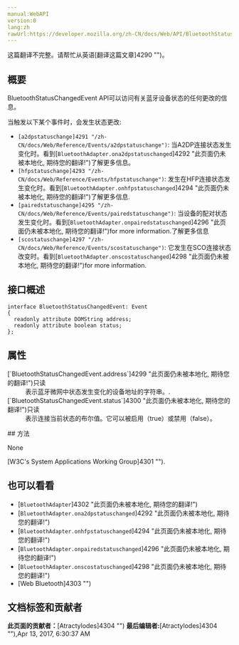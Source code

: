 ```yaml
---
manual:WebAPI
version:0
lang:zh
rawUrl:https://developer.mozilla.org/zh-CN/docs/Web/API/BluetoothStatusChangedEvent
---
```




这篇翻译不完整。请帮忙从英语[翻译这篇文章]4290 "")。









## 概要<a name="概要"></a>


BluetoothStatusChangedEvent API可以访问有关蓝牙设备状态的任何更改的信息。



当触发以下某个事件时，会发生状态更改:


* `[a2dpstatuschange]4291 "/zh-CN/docs/Web/Reference/Events/a2dpstatuschange")`: 当A2DP连接状态发生变化时。看到[`BluetoothAdapter.ona2dpstatuschanged`]4292 "此页面仍未被本地化, 期待您的翻译!")了解更多信息。
* `[hfpstatuschange]4293 "/zh-CN/docs/Web/Reference/Events/hfpstatuschange")`: 发生在HFP连接状态发生变化时。看到[`BluetoothAdapter.onhfpstatuschanged`]4294 "此页面仍未被本地化, 期待您的翻译!")了解更多信息.
* `[pairedstatuschange]4295 "/zh-CN/docs/Web/Reference/Events/pairedstatuschange")`: 当设备的配对状态发生变化时。看到[`BluetoothAdapter.onpairedstatuschanged`]4296 "此页面仍未被本地化, 期待您的翻译!")for more information.了解更多信息
* `[scostatuschange]4297 "/zh-CN/docs/Web/Reference/Events/scostatuschange")`: 它发生在SCO连接状态改变时。看到[`BluetoothAdapter.onscostatuschanged`]4298 "此页面仍未被本地化, 期待您的翻译!")for more information.

## 接口概述<a name="接口概述"></a>

```
interface BluetoothStatusChangedEvent: Event
{
  readonly attribute DOMString address;
  readonly attribute boolean status;
};
```

## 属性<a name="属性"></a>
<dl><dt>[`BluetoothStatusChangedEvent.address`]4299 "此页面仍未被本地化, 期待您的翻译!")只读</dt><dd>表示蓝牙微网中状态发生变化的设备地址的字符串。.</dd><dt>[`BluetoothStatusChangedEvent.status`]4300 "此页面仍未被本地化, 期待您的翻译!")只读</dt><dd>表示连接当前状态的布尔值。它可以被启用（true）或禁用（false）。</dd><dt></dt></dl>
## 方法<a name="方法"></a>


None



[W3C&#39;s System Applications Working Group]4301 "").


## 也可以看看<a name="也可以看看"></a>

* [`BluetoothAdapter`]4302 "此页面仍未被本地化, 期待您的翻译!")
* [`BluetoothAdapter.ona2dpstatuschanged`]4292 "此页面仍未被本地化, 期待您的翻译!")
* [`BluetoothAdapter.onhfpstatuschanged`]4294 "此页面仍未被本地化, 期待您的翻译!")
* [`BluetoothAdapter.onpairedstatuschanged`]4296 "此页面仍未被本地化, 期待您的翻译!")
* [`BluetoothAdapter.onscostatuschanged`]4298 "此页面仍未被本地化, 期待您的翻译!")
* [Web Bluetooth]4303 "")



## 文档标签和贡献者
**此页面的贡献者：**[Atractylodes]4304 "")
**最后编辑者:**[Atractylodes]4304 ""),<time>Apr 13, 2017, 6:30:37 AM</time>


